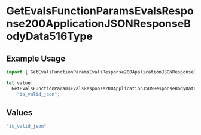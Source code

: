 # GetEvalsFunctionParamsEvalsResponse200ApplicationJSONResponseBodyData516Type

## Example Usage

```typescript
import { GetEvalsFunctionParamsEvalsResponse200ApplicationJSONResponseBodyData516Type } from "@orq-ai/node/models/operations";

let value:
  GetEvalsFunctionParamsEvalsResponse200ApplicationJSONResponseBodyData516Type =
    "is_valid_json";
```

## Values

```typescript
"is_valid_json"
```